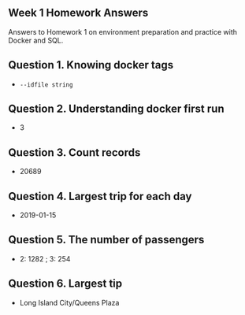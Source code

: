 ## Week 1 Homework Answers

Answers to Homework 1 on environment preparation and practice with Docker and SQL.


## Question 1. Knowing docker tags

- `--idfile string`


## Question 2. Understanding docker first run 

- 3


## Question 3. Count records 

- 20689


## Question 4. Largest trip for each day

- 2019-01-15


## Question 5. The number of passengers
 
- 2: 1282 ; 3: 254


## Question 6. Largest tip

- Long Island City/Queens Plaza
